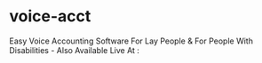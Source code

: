 # voice-acct
Easy Voice Accounting Software For Lay People &amp; For People With Disabilities - Also Available Live At : 
